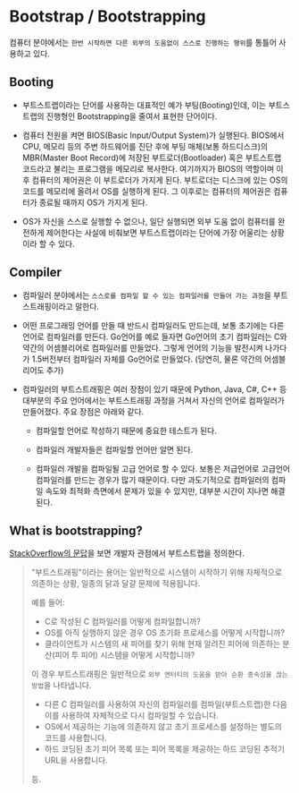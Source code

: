 # Bootstrap / Bootstrapping

컴퓨터 분야에서는 `한번 시작하면 다른 외부의 도움없이 스스로 진행하는 행위`를 통틀어 사용하고 있다.



## Booting

- 부트스트랩이라는 단어를 사용하는 대표적인 예가 부팅(Booting)인데, 이는 부트스트랩의 진행형인 Bootstrapping을 줄여서 표현한 단어이다.

- 컴퓨터 전원을 켜면 BIOS(Basic Input/Output System)가 실행된다. BIOS에서 CPU, 메모리 등의 주변 하드웨어를 진단 후에 부팅 매체(보통 하드디스크)의 MBR(Master Boot Record)에 저장된 부트로더(Bootloader) 혹은 부트스트랩 코드라고 불리는 프로그램을 메모리로 복사한다. 여기까지가 BIOS의 역할이며 이후 컴퓨터의 제어권은 이 부트로더가 가지게 된다. 부트로더는 디스크에 있는 OS의 코드를 메모리에 올려서 OS를 실행하게 된다. 그 이후로는 컴퓨터의 제어권은 컴퓨터가 종료될 때까지 OS가 가지게 된다.

- OS가 자신을 스스로 실행할 수 없으나, 일단 실행되면 외부 도움 없이 컴퓨터를 완전하게 제어한다는 사실에 비춰보면 부트스트랩이라는 단어에 가장 어울리는 상황이라 할 수 있다.



## Compiler

- 컴파일러 분야에서는 `스스로를 컴파일 할 수 있는 컴파일러를 만들어 가는 과정`을 부트스트래핑이라고 말한다.

- 어떤 프로그래밍 언어를 만들 때 반드시 컴파일러도 만드는데, 보통 초기에는 다른 언어로 컴파일러를 만든다. Go언어를 예로 들자면 Go언어의 초기 컴파일러는 C와 약간의 어셈블리어로 컴파일러를 만들었다. 그렇게 언어의 기능을 발전시켜 나가다가 1.5버전부터 컴파일러 자체를 Go언어로 만들었다. (당연히, 물론 약간의 어셈블리어도 추가)

- 컴파일러의 부트스트래핑은 여러 장점이 있기 때문에 Python, Java, C#, C++ 등 대부분의 주요 언어에서는 부트스트래핑 과정을 거쳐서 자신의 언어로 컴파일러가 만들어졌다. 주요 장점은 아래와 같다.

  - 컴파일할 언어로 작성하기 때문에 중요한 테스트가 된다.

  - 컴파일러 개발자들은 컴파일할 언어만 알면 된다.

  - 컴파일러 개발을 컴파일될 고급 언어로 할 수 있다. 보통은 저급언어로 고급언어 컴파일러를 만드는 경우가 많기 때문이다. 다만 과도기적으로 컴파일러의 컴파일 속도와 최적화 측면에서 문제가 있을 수 있지만, 대부분 시간이 지나면 해결된다.



## What is bootstrapping?

[StackOverflow의 문답](https://stackoverflow.com/a/47873947)을 보면 개발자 관점에서 부트스트랩을 정의한다.

> "부트스트래핑"이라는 용어는 일반적으로 시스템이 시작하기 위해 자체적으로 의존하는 상황, 일종의 닭과 달걀 문제에 적용됩니다.
>
> 예를 들어:
>
> - C로 작성된 C 컴파일러를 어떻게 컴파일합니까?
> - OS를 아직 실행하지 않은 경우 OS 초기화 프로세스를 어떻게 시작합니까?
> - 클라이언트가 시스템의 새 피어를 찾기 위해 현재 알려진 피어에 의존하는 분산(피어 투 피어) 시스템을 어떻게 시작합니까?
>
> 이 경우 부트스트래핑은 일반적으로 `외부 엔터티의 도움을 받아 순환 종속성을 끊는 방법`을 나타냅니다.
>
> - 다른 C 컴파일러를 사용하여 자신의 컴파일러를 컴파일(부트스트랩)한 다음 이를 사용하여 자체적으로 다시 컴파일할 수 있습니다.
> - OS에서 제공하는 기능에 의존하지 않고 초기 프로세스를 설정하는 별도의 코드를 사용합니다.
> - 하드 코딩된 초기 피어 목록 또는 피어 목록을 제공하는 하드 코딩된 추적기 URL을 사용합니다.
>
> 등.
